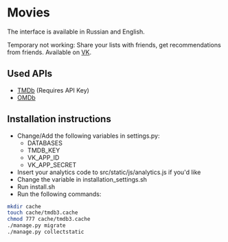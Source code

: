 # Movies

The interface is available in Russian and English.

Temporary not working: Share your lists with friends, get recommendations from friends. Available on [VK](http://vk.com/app3504693_2912142).

## Used APIs
* [TMDb](http://www.themoviedb.org/) (Requires API Key)
* [OMDb](http://www.omdbapi.com/)
 
## Installation instructions

* Change/Add the following variables in settings.py:
    * DATABASES
    * TMDB_KEY
    * VK_APP_ID
    * VK_APP_SECRET
* Insert your analytics code to src/static/js/analytics.js if you'd like
* Change the variable in installation_settings.sh
* Run install.sh
* Run the following commands:

```bash
mkdir cache
touch cache/tmdb3.cache
chmod 777 cache/tmdb3.cache
./manage.py migrate
./manage.py collectstatic
```
